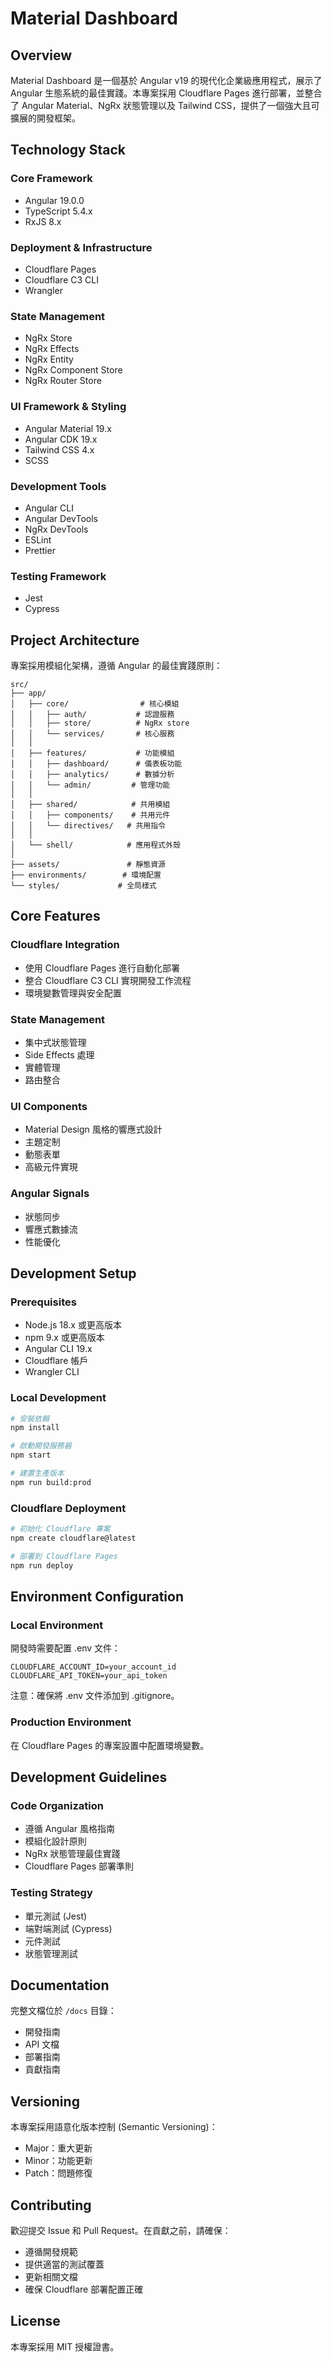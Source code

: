 # Material Dashboard

## Overview

Material Dashboard 是一個基於 Angular v19 的現代化企業級應用程式，展示了 Angular 生態系統的最佳實踐。本專案採用 Cloudflare Pages 進行部署，並整合了 Angular Material、NgRx 狀態管理以及 Tailwind CSS，提供了一個強大且可擴展的開發框架。

## Technology Stack

### Core Framework
- Angular 19.0.0
- TypeScript 5.4.x
- RxJS 8.x

### Deployment & Infrastructure
- Cloudflare Pages
- Cloudflare C3 CLI
- Wrangler

### State Management
- NgRx Store
- NgRx Effects
- NgRx Entity
- NgRx Component Store
- NgRx Router Store

### UI Framework & Styling
- Angular Material 19.x
- Angular CDK 19.x
- Tailwind CSS 4.x
- SCSS

### Development Tools
- Angular CLI
- Angular DevTools
- NgRx DevTools
- ESLint
- Prettier

### Testing Framework
- Jest
- Cypress

## Project Architecture

專案採用模組化架構，遵循 Angular 的最佳實踐原則：

```
src/
├── app/
│   ├── core/                # 核心模組
│   │   ├── auth/           # 認證服務
│   │   ├── store/          # NgRx store
│   │   └── services/       # 核心服務
│   │
│   ├── features/           # 功能模組
│   │   ├── dashboard/      # 儀表板功能
│   │   ├── analytics/      # 數據分析
│   │   └── admin/         # 管理功能
│   │
│   ├── shared/            # 共用模組
│   │   ├── components/    # 共用元件
│   │   └── directives/   # 共用指令
│   │
│   └── shell/            # 應用程式外殼
│
├── assets/               # 靜態資源
├── environments/        # 環境配置
└── styles/             # 全局樣式
```

## Core Features

### Cloudflare Integration
- 使用 Cloudflare Pages 進行自動化部署
- 整合 Cloudflare C3 CLI 實現開發工作流程
- 環境變數管理與安全配置

### State Management
- 集中式狀態管理
- Side Effects 處理
- 實體管理
- 路由整合

### UI Components
- Material Design 風格的響應式設計
- 主題定制
- 動態表單
- 高級元件實現

### Angular Signals
- 狀態同步
- 響應式數據流
- 性能優化

## Development Setup

### Prerequisites
- Node.js 18.x 或更高版本
- npm 9.x 或更高版本
- Angular CLI 19.x
- Cloudflare 帳戶
- Wrangler CLI

### Local Development
```bash
# 安裝依賴
npm install

# 啟動開發服務器
npm start

# 建置生產版本
npm run build:prod
```

### Cloudflare Deployment
```bash
# 初始化 Cloudflare 專案
npm create cloudflare@latest

# 部署到 Cloudflare Pages
npm run deploy
```

## Environment Configuration

### Local Environment
開發時需要配置 .env 文件：
```plaintext
CLOUDFLARE_ACCOUNT_ID=your_account_id
CLOUDFLARE_API_TOKEN=your_api_token
```

注意：確保將 .env 文件添加到 .gitignore。

### Production Environment
在 Cloudflare Pages 的專案設置中配置環境變數。

## Development Guidelines

### Code Organization
- 遵循 Angular 風格指南
- 模組化設計原則
- NgRx 狀態管理最佳實踐
- Cloudflare Pages 部署準則

### Testing Strategy
- 單元測試 (Jest)
- 端對端測試 (Cypress)
- 元件測試
- 狀態管理測試

## Documentation

完整文檔位於 `/docs` 目錄：
- 開發指南
- API 文檔
- 部署指南
- 貢獻指南

## Versioning

本專案採用語意化版本控制 (Semantic Versioning)：
- Major：重大更新
- Minor：功能更新
- Patch：問題修復

## Contributing

歡迎提交 Issue 和 Pull Request。在貢獻之前，請確保：
- 遵循開發規範
- 提供適當的測試覆蓋
- 更新相關文檔
- 確保 Cloudflare 部署配置正確

## License

本專案採用 MIT 授權證書。
